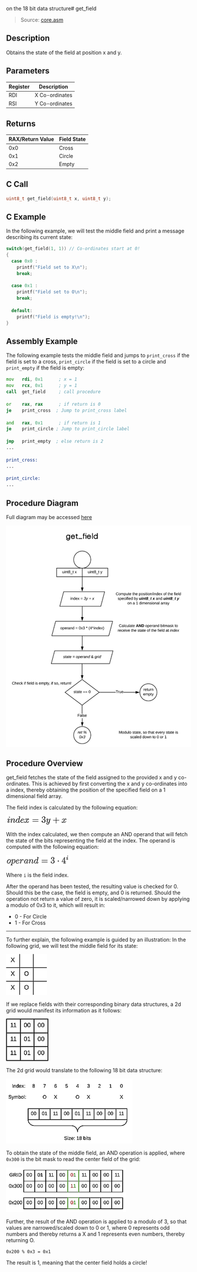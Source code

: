 on the 18 bit data structure# get_field
> Source: [core.asm](https://github.com/CTXz/x86_64-Assembly-Tic-Tac-Toe/blob/master/src/core.asm#L233)

## Description

Obtains the state of the field at position x and y.

## Parameters
|Register|Description   |
|--------|--------------|
|RDI     |X Co-ordinates|
|RSI     |Y Co-ordinates|

## Returns

|RAX/Return Value|Field State|
|----------------|-----------|
|0x0             |Cross      |
|0x1             |Circle     |
|0x2             |Empty      |

## C Call
```C
uint8_t get_field(uint8_t x, uint8_t y);
```

## C Example

In the following example, we will test the middle field and print a message describing its current state:

```c
switch(get_field(1, 1)) // Co-ordinates start at 0!
{
  case 0x0 :
    printf("Field set to X\n");
    break;

  case 0x1 :
    printf("Field set to O\n");
    break;

  default:
    printf("Field is empty!\n");
}
```

## Assembly Example

The following example tests the middle field and jumps to `print_cross` if the field is set to a cross, `print_circle` if the field is set to a circle and `print_empty` if the field is empty:  

```asm
mov   rdi, 0x1      ; x = 1
mov   rcx, 0x1      ; y = 1
call  get_field     ; call procedure

or    rax, rax      ; if return is 0
je    print_cross  ; Jump to print_cross label

and   rax, 0x1      ; if return is 1
je    print_circle ; Jump to print_circle label

jmp   print_empty  ; else return is 2
...

print_cross:
...

print_circle:
...

```

## Procedure Diagram

Full diagram may be accessed [here](https://www.lucidchart.com/invitations/accept/56fde1e4-1f53-4847-8476-b57ba5f7ea9a)

![diagram](img/get_field.png)

## Procedure Overview

get_field fetches the state of the field assigned to the provided x and y co-ordinates. This is achieved by first converting the x and y co-ordinates into a index, thereby obtaining the position of the specified field on a 1 dimensional field array.

The field index is calculated by the following equation:

![equation](img/index_equ.png)

With the index calculated, we then compute an AND operand that will fetch the state of the bits representing the field at the index. The operand is computed with the following equation:

![equation](img/get_field_equ.png)

Where `i` is the field index.

After the operand has been tested, the resulting value is checked for 0. Should this be the case, the field is empty, and 0 is returned. Should the operation not return a value of zero, it is scaled/narrowed down by applying a modulo of 0x3 to it, which will result in:

- 0 - For Circle
- 1 - For Cross

---

To further explain, the following example is guided by an illustration:
In the following grid, we will test the middle field for its state:

![2d Grid](img/get_field_2d.png)

If we replace fields with their corresponding binary data structures, a 2d grid would manifest its information as it follows:

![2d Grid Data](img/get_field_2d_data.png)

The 2d grid would translate to the following 18 bit data structure:

![1d Grid Data](img/get_field_1d.png)

To obtain the state of the middle field, an AND operation is applied, where `0x300` is the bit mask to read the center field of the grid:

![AND operation](img/get_field_and.png)

Further, the result of the AND operation is applied to a modulo of 3, so that values are narrowed/scaled down to 0 or 1, where 0 represents odd numbers and thereby returns a X and 1 represents even numbers, thereby returning O.

```
0x200 % 0x3 = 0x1
```

The result is 1, meaning that the center field holds a circle!
